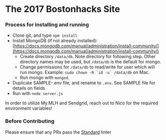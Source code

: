 # The 2017 Bostonhacks Site

<!---
### Todos (Nico)
* Create a proper errorHandler function
* Make sure progressContainer's divs dont wrap
* Change all the "../../" references for js and css to root directory references
* Change "message" to "errorMessage" in all the views where messages are realy just errors
* Sort out DevOps situation (Make server logs go to file we can tail)
-->

### Process for installing and running

* Clone git, and type `npm install`
* Install MongoDB (if not already installed): [https://docs.mongodb.com/manual/administration/install-community/](https://docs.mongodb.com/manual/administration/install-community/)
  * Create directory `/data/db`. Note directory for following step. Other directory names may be used, but `/data/db` is the default for mongo.
  * Change permissions for `/data/db` to read/write for user which will run mongo. Example: ```sudo chown -R `id -u` /data/db``` on Mac.
  * Run mongo with `mongod`. 
* Duplicate SAMPLE-.env file, and rename to `.env`. See SAMPLE file for details on fields
* Run with `node server.js`

In order to utilize My.MLH and Sendgrid, reach out to Nico for the required environment variables!

### Before Contributing
Please ensure that any PRs pass the [Standard](https://github.com/feross/standard) linter
